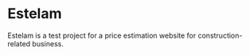 # Estelam
Estelam is a test project for a price estimation website for construction-related business.
